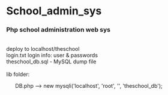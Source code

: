 # School_admin_sys
<h3>Php school administration web sys</h3>

<br>deploy to localhost/theschool
<br>login.txt login info: user & passwords
<br>theschool_db.sql - MySQL dump file
<Br>
<br>lib folder:
<ol>DB.php --> new mysqli('localhost', 'root', '', 'theschool_db');
